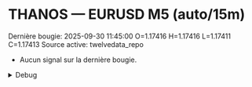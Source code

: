 # THANOS — EURUSD M5 (auto/15m)
Dernière bougie: 2025-09-30 11:45:00  O=1.17416  H=1.17416  L=1.17411  C=1.17413
Source active: twelvedata_repo

- Aucun signal sur la dernière bougie.

<details><summary>Debug</summary>

- TD_API_KEY manquant.

</details>